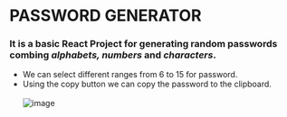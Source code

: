 # PASSWORD GENERATOR
### It is a basic React Project for generating random passwords combing *alphabets, numbers* and *characters*.
- We can select different ranges from 6 to 15 for password.
- Using the copy button we can copy the password to the clipboard.
    <br>  <br>
![image](https://github.com/Sunanda01/passwordgenerator/assets/97533515/b23b96a4-21fc-4504-bd09-9561d78d8270)
